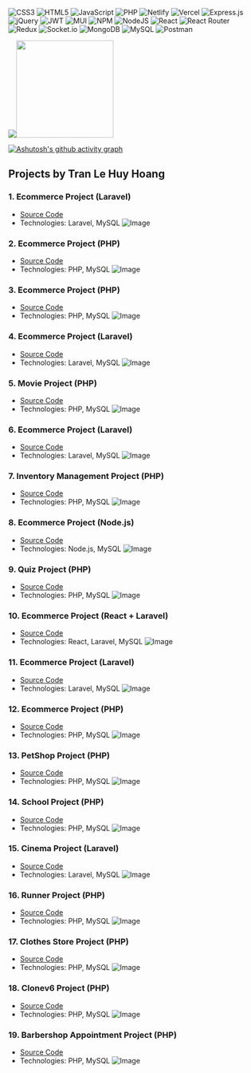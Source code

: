 

 ![CSS3](https://img.shields.io/badge/css3-%231572B6.svg?style=for-the-badge&logo=css3&logoColor=white) ![HTML5](https://img.shields.io/badge/html5-%23E34F26.svg?style=for-the-badge&logo=html5&logoColor=white) ![JavaScript](https://img.shields.io/badge/javascript-%23323330.svg?style=for-the-badge&logo=javascript&logoColor=%23F7DF1E) ![PHP](https://img.shields.io/badge/php-%23777BB4.svg?style=for-the-badge&logo=php&logoColor=white) ![Netlify](https://img.shields.io/badge/netlify-%23000000.svg?style=for-the-badge&logo=netlify&logoColor=#00C7B7) ![Vercel](https://img.shields.io/badge/vercel-%23000000.svg?style=for-the-badge&logo=vercel&logoColor=white) ![Express.js](https://img.shields.io/badge/express.js-%23404d59.svg?style=for-the-badge&logo=express&logoColor=%2361DAFB) ![jQuery](https://img.shields.io/badge/jquery-%230769AD.svg?style=for-the-badge&logo=jquery&logoColor=white) ![JWT](https://img.shields.io/badge/JWT-black?style=for-the-badge&logo=JSON%20web%20tokens) ![MUI](https://img.shields.io/badge/MUI-%230081CB.svg?style=for-the-badge&logo=material-ui&logoColor=white) ![NPM](https://img.shields.io/badge/NPM-%23000000.svg?style=for-the-badge&logo=npm&logoColor=white) ![NodeJS](https://img.shields.io/badge/node.js-6DA55F?style=for-the-badge&logo=node.js&logoColor=white) ![React](https://img.shields.io/badge/react-%2320232a.svg?style=for-the-badge&logo=react&logoColor=%2361DAFB) ![React Router](https://img.shields.io/badge/React_Router-CA4245?style=for-the-badge&logo=react-router&logoColor=white) ![Redux](https://img.shields.io/badge/redux-%23593d88.svg?style=for-the-badge&logo=redux&logoColor=white) ![Socket.io](https://img.shields.io/badge/Socket.io-black?style=for-the-badge&logo=socket.io&badgeColor=010101) ![MongoDB](https://img.shields.io/badge/MongoDB-%234ea94b.svg?style=for-the-badge&logo=mongodb&logoColor=white) ![MySQL](https://img.shields.io/badge/mysql-%2300f.svg?style=for-the-badge&logo=mysql&logoColor=white) ![Postman](https://img.shields.io/badge/Postman-FF6C37?style=for-the-badge&logo=postman&logoColor=white)



 


<img  src="https://github-readme-stats.vercel.app/api?username=tranlehuyhoang&theme=radical&hide_border=false&include_all_commits=false&count_private=false" /><img  height="195px" src="https://github-readme-stats.vercel.app/api/top-langs/?username=tranlehuyhoang&theme=radical&hide_border=false&include_all_commits=false&count_private=false&layout=compact" />


 
[![Ashutosh's github activity graph](https://github-readme-activity-graph.vercel.app/graph?username=tranlehuyhoang&theme=github-compact)](https://github.com/tranlehuyhoang/github-readme-activity-graph)
 
## Projects by Tran Le Huy Hoang

### 1. Ecommerce Project (Laravel)
- [Source Code](https://github.com/tranlehuyhoang/laravel-1)
- Technologies: Laravel, MySQL
![Image](https://github.com/tranlehuyhoang/tranlehuyhoang/assets/111523395/df97a3bf-1bea-424c-a72d-93d53551f231)

### 2. Ecommerce Project (PHP)
- [Source Code](https://github.com/tranlehuyhoang/mooncart-ph)
- Technologies: PHP, MySQL
![Image](https://github.com/tranlehuyhoang/tranlehuyhoang/assets/111523395/3b656702-601a-4971-bdcf-8d904b7a67a0)

### 3. Ecommerce Project (PHP)
- [Source Code](https://github.com/tranlehuyhoang/php-thu-n-suruchi)
- Technologies: PHP, MySQL
![Image](https://github.com/tranlehuyhoang/tranlehuyhoang/assets/111523395/cf49577a-2272-45b1-9e32-98011b49b773)

### 4. Ecommerce Project (Laravel)
- [Source Code](https://github.com/tranlehuyhoang/electro.io.vn)
- Technologies: Laravel, MySQL
![Image](https://github.com/tranlehuyhoang/tranlehuyhoang/assets/111523395/1cb88725-9902-4402-95b2-6d843fbb9c4e)

### 5. Movie Project (PHP)
- [Source Code](https://github.com/tranlehuyhoang/MOVIE-php-mvc)
- Technologies: PHP, MySQL
![Image](https://github.com/tranlehuyhoang/tranlehuyhoang/assets/111523395/7a0bd3f5-a97d-4606-bd58-9ef206f4a905)

### 6. Ecommerce Project (Laravel)
- [Source Code](https://github.com/tranlehuyhoang/Laravel-zaika)
- Technologies: Laravel, MySQL
![Image](https://github.com/tranlehuyhoang/tranlehuyhoang/assets/111523395/9eba5103-2522-4d22-82b8-f7ae18f5f8ff)

### 7. Inventory Management Project (PHP)
- [Source Code](https://github.com/tranlehuyhoang/quanlykho-main/)
- Technologies: PHP, MySQL
![Image](https://github.com/tranlehuyhoang/tranlehuyhoang/assets/111523395/51be9d9a-fc76-404b-927a-d74674256366)

### 8. Ecommerce Project (Node.js)
- [Source Code](https://github.com/tranlehuyhoang/ecom-nodejs-mysql)
- Technologies: Node.js, MySQL
![Image](https://github.com/tranlehuyhoang/tranlehuyhoang/assets/111523395/7b116f26-87ce-4f77-acc1-d59a39e8e8a5)

### 9. Quiz Project (PHP)
- [Source Code](https://github.com/tranlehuyhoang/qquizz)
- Technologies: PHP, MySQL
![Image](https://github.com/tranlehuyhoang/tranlehuyhoang/assets/111523395/8af9b473-7654-43bc-ba72-708d5d7f6ec1)

### 10. Ecommerce Project (React + Laravel)
- [Source Code](https://github.com/tranlehuyhoang/react_laravel)
- Technologies: React, Laravel, MySQL
![Image](https://github.com/tranlehuyhoang/tranlehuyhoang/assets/111523395/61472753-8a39-450d-a664-b8ff329161c1)

### 11. Ecommerce Project (Laravel)
- [Source Code](https://github.com/tranlehuyhoang/kidolshop)
- Technologies: Laravel, MySQL
![Image](https://github.com/tranlehuyhoang/tranlehuyhoang/assets/111523395/4fa70337-b307-4ff6-8d24-6b6954c66ac8)

### 12. Ecommerce Project (PHP)
- [Source Code](https://github.com/tranlehuyhoang/shopthoitrang)
- Technologies: PHP, MySQL
![Image](https://github.com/tranlehuyhoang/tranlehuyhoang/assets/111523395/d9d9ea19-1b2a-49e1-a475-4182f76d785a)

### 13. PetShop Project (PHP)
- [Source Code](https://github.com/tranlehuyhoang/petshop)
- Technologies: PHP, MySQL
![Image](https://github.com/tranlehuyhoang/petshop/assets/111523395/db9bb2d7-b6f1-4dc6-89f7-dde1bea4e64b)

### 14. School Project (PHP)
- [Source Code](https://github.com/tranlehuyhoang/quanlylophoc)
- Technologies: PHP, MySQL
![Image](https://github.com/tranlehuyhoang/tranlehuyhoang/assets/111523395/64cb99f6-d2a5-4ff4-839a-f9b234790030)

### 15. Cinema Project (Laravel)
- [Source Code](https://github.com/tranlehuyhoang/cinema-)
- Technologies: Laravel, MySQL
![Image](https://github.com/tranlehuyhoang/tranlehuyhoang/assets/111523395/7c6d864d-8fba-43d3-a59f-33df77f272c1)

### 16. Runner Project (PHP)
- [Source Code](https://github.com/tranlehuyhoang/runner)
- Technologies: PHP, MySQL
![Image](https://github.com/tranlehuyhoang/tranlehuyhoang/assets/111523395/865bab64-38c3-4e6b-b5c0-dd2cc0e71856)

### 17. Clothes Store Project (PHP)
- [Source Code](https://github.com/tranlehuyhoang/clother-store)
- Technologies: PHP, MySQL
![Image](https://github.com/tranlehuyhoang/tranlehuyhoang/assets/111523395/d0e1c553-8486-4e73-9630-4fbc2e63b6e0)

### 18. Clonev6 Project (PHP)
- [Source Code](https://github.com/tranlehuyhoang/clonev6)
- Technologies: PHP, MySQL
![Image](https://github.com/tranlehuyhoang/tranlehuyhoang/assets/111523395/e0329c4d-704c-494a-8250-73d80466e82b)

### 19. Barbershop Appointment Project (PHP)
- [Source Code](https://github.com/tranlehuyhoang/barbershop)
- Technologies: PHP, MySQL
![Image](https://github.com/tranlehuyhoang/tranlehuyhoang/assets/111523395/2f76cb6f-7759-485e-8eb3-df65fadfdf64)


